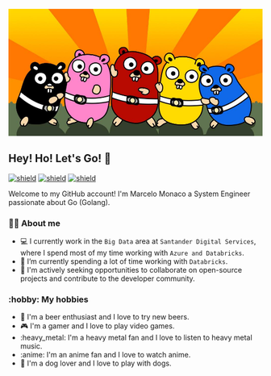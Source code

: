 ![about-me](assets/gorangers.jpg)

## Hey! Ho! Let's Go! 🚀

[![shield](https://img.shields.io/badge/github-seriallink-24292e?style=flat&logo=github)](https://github.com/seriallink)
[![shield](https://img.shields.io/badge/linkedin-marcelomonaco-27577f?style=flat&logo=linkedin&logoColor=3f8dcc)](https://www.linkedin.com/in/marcelomonaco/)
[![shield](https://img.shields.io/badge/instagram-marcelo.monaco-C13584?style=flat&logo=instagram&logoColor=C13584)](https://untappd.com/user/seriallink)

Welcome to my GitHub account! I'm Marcelo Monaco a System Engineer passionate about Go (Golang).

<!--
[![Anurag's GitHub stats](https://github-readme-stats.vercel.app/api?username=seriallink&show_icons=true&theme=nightowl)](https://github.com/anuraghazra/github-readme-stats)
-->

### :technologist: About me

- :computer: I currently work in the `Big Data` area at `Santander Digital Services`, where I spend most of my time working with `Azure and Databricks`.
- :microscope: I’m currently spending a lot of time working with `Databricks`.
- 🔭 I'm actively seeking opportunities to collaborate on open-source projects and contribute to the developer community.

### :hobby: My hobbies

- :beers: I'm a beer enthusiast and I love to try new beers.
- :video_game: I'm a gamer and I love to play video games.
- :heavy_metal: I'm a heavy metal fan and I love to listen to heavy metal music.
- :anime: I'm an anime fan and I love to watch anime.
- :dog: I'm a dog lover and I love to play with dogs.

<!--
**seriallink/seriallink** is a ✨ _special_ ✨ repository because its `README.md` (this file) appears on your GitHub profile.

Here are some ideas to get you started:

- 🔭 I’m currently working on ...
- 🌱 I’m currently learning ...
- 👯 I’m looking to collaborate on ...
- 🤔 I’m looking for help with ...
- 💬 Ask me about ...
- 📫 How to reach me: ...
- 😄 Pronouns: ...
- ⚡ Fun fact: ...

-->
